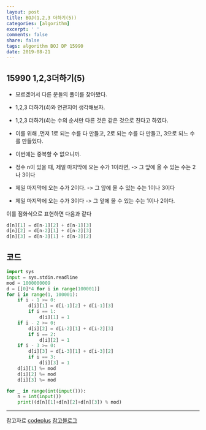 ```yaml
---
layout: post
title: BOJ(1,2,3 더하기(5))
categories: [algorithm]
excerpt: ' '
comments: false
share: false
tags: algorithm BOJ DP 15990
date: 2019-08-21
---
```


## 15990 1,2,3더하기(5)

- 모르겠어서 다른 분들의 풀이를 찾아봤다.

- 1,2,3 더하기(4)와 연관지어 생각해보자.

- 1,2,3 더하기(4)는 수의 순서만 다른 것은 같은 것으로 친다고 하였다.
- 이를 위해 ,먼저 1로 되는 수를 다 만들고, 2로 되는 수를 다 만들고, 3으로 되느 수를 만들었다.

- 이번에는 중복할 수 없으니까.
- 정수 n이 있을 때, 제일 마지막에 오는 수가 1이라면, -> 그 앞에 올 수 있는 수는 2나 3이다
- 제일 마지막에 오는 수가 2이다. -> 그 앞에 올 수 있는 수는 1이나 3이다
- 제일 마지막에 오는 수가 3이다 -> 그 앞에 올 수 있는 수는 1이나 2이다.

이를 점화식으로 표현하면 다음과 같다

```python
d[n][1] = d[n-1][2] + d[n-1][3]
d[n][2] = d[n-2][1] + d[n-2][3]
d[n][3] = d[n-3][1] + d[n-3][2]
```

## 코드

```python
import sys
input = sys.stdin.readline
mod = 1000000009
d = [[0]*4 for i in range(100001)]
for i in range(1, 100001):
    if i - 1 >= 0:
        d[i][1] = d[i-1][2] + d[i-1][3]
        if i == 1:
            d[i][1] = 1
    if i - 2 >= 0:
        d[i][2] = d[i-2][1] + d[i-2][3]
        if i == 2:
            d[i][2] = 1
    if i - 3 >= 0:
        d[i][3] = d[i-3][1] + d[i-3][2]
        if i == 3:
            d[i][3] = 1
    d[i][1] %= mod
    d[i][2] %= mod
    d[i][3] %= mod

for _ in range(int(input())):
    n = int(input())
    print((d[n][1]+d[n][2]+d[n][3]) % mod)

```

---

참고자료
[codeplus](https://code.plus/course/33)
[참고블로그](https://blog.naver.com/0923alswl/221411649902)
